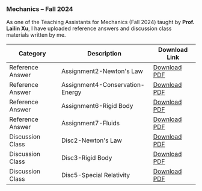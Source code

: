 ### Mechanics – Fall 2024

As one of the Teaching Assistants for Mechanics (Fall 2024) taught by **Prof. Lailin Xu**, I have uploaded reference answers and discussion class materials written by me.


| **Category**            | **Description**                                   | **Download Link**                           |
|--------------------------|---------------------------------------------------|---------------------------------------------|
| Reference Answer      |  Assignment2-Newton's Law                          | [Download PDF](static/assets/TA_document/Reference_Answer2.pdf) |
| Reference Answer      |  Assignment4-Conservation-Energy                   | [Download PDF](static/assets/TA_document/Reference_Answer4.pdf) |
| Reference Answer      |  Assignment6-Rigid Body                            | [Download PDF](static/assets/TA_document/Reference_Answer6.pdf) |
| Reference Answer      |  Assignment7-Fluids                                | [Download PDF](static/assets/TA_document/Reference_Answer7.pdf) |
| Discussion Class       |  Disc2-Newton's Law                               | [Download PDF](static/assets/TA_document/disc2_NewtonLaw.pdf)  |
| Discussion Class       |  Disc3-Rigid Body                                 | [Download PDF](static/assets/TA_document/disc3_RigidBody.pdf)  |
| Discussion Class       |  Disc5-Special Relativity                         | [Download PDF](static/assets/TA_document/disc5_SpecialRelativity.pdf)  |